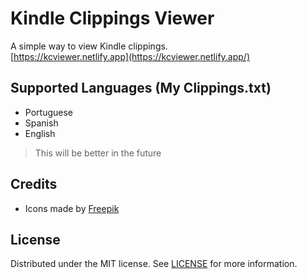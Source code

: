 # Kindle Clippings Viewer
A simple way to view Kindle clippings.
<br>
[https://kcviewer.netlify.app](https://kcviewer.netlify.app/)

## Supported Languages (My Clippings.txt)
- Portuguese
- Spanish
- English
> This will be better in the future

## Credits
- Icons made by [Freepik](https://www.flaticon.com/authors/freepik)

## License
Distributed under the MIT license. See [LICENSE](https://github.com/juscelinodjj/kindle-clippings-viewer/blob/main/LICENSE) for more information.